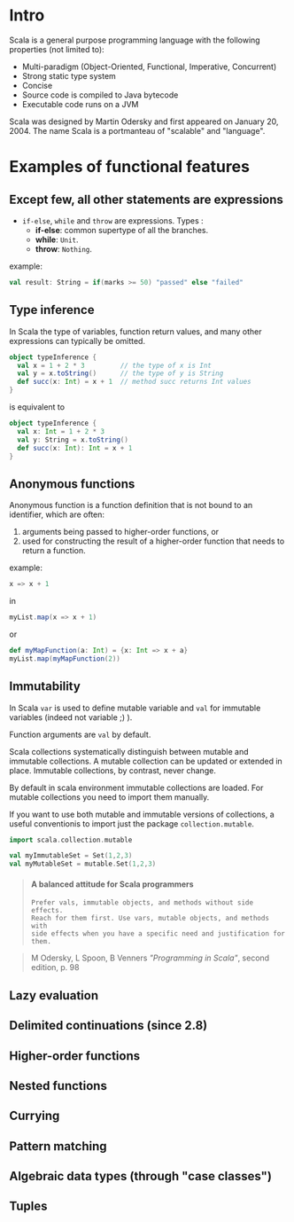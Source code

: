 
# Intro

Scala is a general purpose programming language with the following properties (not limited to):
* Multi-paradigm (Object-Oriented, Functional, Imperative, Concurrent)
* Strong static type system
* Concise
* Source code is compiled to Java bytecode
* Executable code runs on a JVM

Scala was designed by Martin Odersky and first appeared on January 20, 2004.
The name Scala is a portmanteau of "scalable" and "language".

# Examples of functional features

## Except few, all other statements are expressions 

* `if-else`, `while` and `throw` are expressions.
  Types :
  * **if-else**: common supertype of all the branches.
  * **while**: `Unit`.
  * **throw**: `Nothing`.

example:
```Scala
val result: String = if(marks >= 50) "passed" else "failed"
```

## Type inference

In Scala the type of variables, function return values, and many other expressions can typically be omitted.

```Scala
object typeInference {
  val x = 1 + 2 * 3         // the type of x is Int
  val y = x.toString()      // the type of y is String
  def succ(x: Int) = x + 1  // method succ returns Int values
}
```
is equivalent to
```Scala
object typeInference {
  val x: Int = 1 + 2 * 3         
  val y: String = x.toString()    
  def succ(x: Int): Int = x + 1 
}
```

## Anonymous functions

Anonymous function is a function definition that is not bound to an identifier, which are often:

1. arguments being passed to higher-order functions, or
2. used for constructing the result of a higher-order function that needs to return a function.

example:
```Scala
x => x + 1
```
in
```Scala
myList.map(x => x + 1)
```

or 

```Scala
def myMapFunction(a: Int) = {x: Int => x + a}
myList.map(myMapFunction(2))
```

## Immutability

In Scala `var` is used to define mutable variable and `val` for immutable variables (indeed not variable ;) ).

Function arguments are `val` by default.

Scala collections systematically distinguish between mutable and immutable collections. 
A mutable collection can be updated or extended in place. 
Immutable collections, by contrast, never change.

By default in scala environment immutable collections are loaded.
For mutable collections you need to import them manually.

If you want to use both mutable and immutable versions of collections,
a useful conventionis to import just the package `collection.mutable`.

```Scala
import scala.collection.mutable

val myImmutableSet = Set(1,2,3)
val myMutableSet = mutable.Set(1,2,3)
```

> #### A balanced attitude for Scala programmers
>     Prefer vals, immutable objects, and methods without side effects. 
>     Reach for them first. Use vars, mutable objects, and methods with 
>     side effects when you have a specific need and justification for them.

> M Odersky, L Spoon, B Venners *"Programming in Scala"*, second edition, p. 98

## Lazy evaluation
## Delimited continuations (since 2.8)
## Higher-order functions
## Nested functions
## Currying
## Pattern matching
## Algebraic data types (through "case classes")
## Tuples
